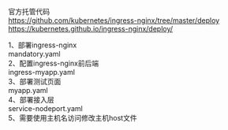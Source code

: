 官方托管代码  
https://github.com/kubernetes/ingress-nginx/tree/master/deploy  
https://kubernetes.github.io/ingress-nginx/deploy/

1、部署ingress-nginx  
mandatory.yaml  
2、配置ingress-nginx前后端  
ingress-myapp.yaml  
3、部署测试页面  
myapp.yaml  
4、部署接入层  
service-nodeport.yaml  
5、需要使用主机名访问修改主机host文件
